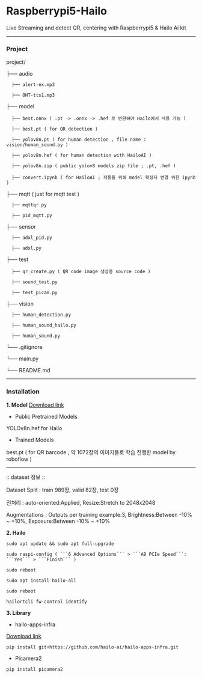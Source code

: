 # Raspberrypi5-Hailo
Live Streaming and detect QR, centering with Raspberrypi5 &amp; Hailo Ai kit

---

### Project


project/


├── audio


      ├── alert-ex.mp3

      ├── OHT-tts1.mp3


├── model


      ├── best.onnx ( .pt -> .onnx -> .hef 로 변환해야 Hailo에서 사용 가능 )

      ├── best.pt ( for QR detection )

      ├── yolov8n.pt ( for human detection , file name : vision/human_sound.py )

      ├── yolov8n.hef ( for human detection with HailoAI )

      ├── yolov8n.zip ( public yolov8 models zip file ; .pt, .hef )

      ├── convert.ipynb ( for HailoAI ; 적용을 위해 model 확장자 변경 위한 ipynb )


├── mqtt  ( just for mqtt test )


      ├── mqttqr.py

      ├── pid_mqtt.py


├── sensor


      ├── adxl_pid.py

      ├── adxl.py


├── test


      ├── qr_create.py ( QR code image 생성용 source code )

      ├── sound_test.py

      ├── test_picam.py


├── vision

      ├── human_detection.py

      ├── human_sound_hailo.py

      ├── human_sound.py


└── .gitignore

└── main.py

└── README.md


---

### Installation

**1. Model**
[Download link](https://github.com/hailo-ai/hailo_model_zoo/blob/db0d735604d4b1f2d5ed1bdfa527a7fd1ad192c2/docs/public_models/HAILO8/HAILO8_object_detection.rst#L629)


- Public Pretrained Models


YOLOv8n.hef for Hailo


- Trained Models


best.pt ( for QR barcode ; 약 1072장의 이미지들로 학습 진행한 model by roboflow )


---


:: dataset 정보 ::


Dataset Split : train 989장, valid 82장, test 0장


전처리 : auto-oriented:Applied, Resize:Stretch to 2048x2048


Augmentations : Outputs per training example:3, Brightness:Between -10% ~ +10%, Exposure:Between -10% ~ +10%



**2. Hailo**
```
sudo apt update && sudo apt full-upgrade
```

```
sudo raspi-config ( ```6 Advanced Options``` > ```A8 PCIe Speed```: ```Yes``` > ```Finish``` )
```

```
sudo reboot
```

```
sudo apt install hailo-all
```

```
sudo reboot
```

```
hailortcli fw-control identify
```


**3. Library**

- hailo-apps-infra

[Download link](https://github.com/hailo-ai/hailo-apps-infra)

```
pip install git+https://github.com/hailo-ai/hailo-apps-infra.git
```


- Picamera2

```
pip install picamera2
```